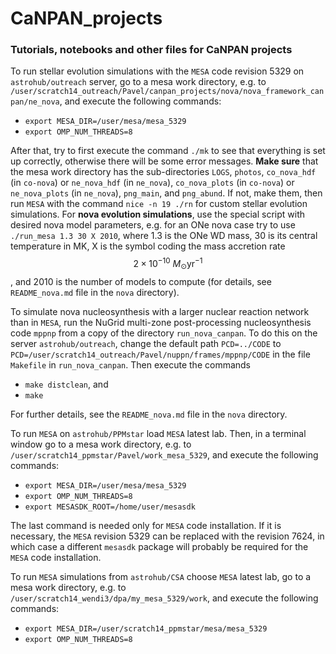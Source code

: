 # CaNPAN_projects

### Tutorials, notebooks and other files for CaNPAN projects

To run stellar evolution simulations with the ``MESA`` code revision 5329 on ``astrohub/outreach`` server, go to a mesa work directory, e.g. to ``/user/scratch14_outreach/Pavel/canpan_projects/nova/nova_framework_canpan/ne_nova``, and execute the following commands:

* ``export MESA_DIR=/user/mesa/mesa_5329``
* ``export OMP_NUM_THREADS=8``

After that, try to first execute the command ``./mk`` to see that everything is set up correctly, otherwise there will be some error messages. **Make sure** that the mesa work directory has the sub-directories ``LOGS``, ``photos``, ``co_nova_hdf`` (in ``co-nova``) or ``ne_nova_hdf`` (in ``ne_nova``), ``co_nova_plots`` (in ``co-nova``) or ``ne_nova_plots`` (in ``ne_nova``), ``png_main``, and ``png_abund``. If not, make them, then run ``MESA`` with the command ``nice -n 19 ./rn`` for custom stellar evolution simulations.
For **nova evolution simulations**, use the special script with desired nova model parameters, e.g. for an ONe nova case try to use 
``./run_mesa 1.3 30 X 2010``, where 1.3 is the ONe WD mass, 30 is its central temperature in MK, X is the symbol coding the mass accretion rate $$2\times 10^{-10}\ M_\odot\mathrm{yr}^{-1}$$, and 2010 is the number of models to compute (for details, see ``README_nova.md`` file in the ``nova`` directory). 

To simulate nova nucleosynthesis with a larger nuclear reaction network than in ``MESA``, run the NuGrid multi-zone post-processing nucleosynthesis code ``mppnp`` from a copy of the directory ``run_nova_canpan``. To do this on the server ``astrohub/outreach``, change the default path ``PCD=../CODE`` to ``PCD=/user/scratch14_outreach/Pavel/nuppn/frames/mppnp/CODE`` in the file ``Makefile`` in ``run_nova_canpan``. Then execute the commands

* ``make distclean``, and
* ``make``

For further details, see the ``README_nova.md`` file in the ``nova`` directory.

To run ``MESA`` on ``astrohub/PPMstar`` load ``MESA`` latest lab. Then, in a terminal window go to a mesa work directory, e.g. to ``/user/scratch14_ppmstar/Pavel/work_mesa_5329``, and execute the following commands:

* ``export MESA_DIR=/user/mesa/mesa_5329``
* ``export OMP_NUM_THREADS=8``
* ``export MESASDK_ROOT=/home/user/mesasdk``

The last command is needed only for ``MESA`` code installation.
If it is necessary, the ``MESA`` revision 5329 can be replaced with the revision 7624, in which case a different ``mesasdk`` package will probably be required for the ``MESA`` code installation.

To run ``MESA`` simulations from ``astrohub/CSA`` choose ``MESA`` latest lab, go to a mesa work directory, e.g. to ``/user/scratch14_wendi3/dpa/my_mesa_5329/work``, and execute the following commands:

* ``export MESA_DIR=/user/scratch14_ppmstar/mesa/mesa_5329``
* ``export OMP_NUM_THREADS=8``